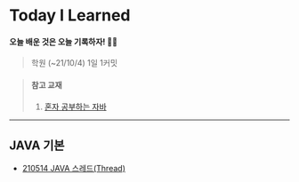 # Today I Learned
#### 오늘 배운 것은 오늘 기록하자! ✍🏻
> 학원 (~21/10/4) 1일 1커밋
> 

> #### 참고 교재 
> 
> 1. [혼자 공부하는 자바](https://www.hanbit.co.kr/store/books/look.php?p_code=B5635758676)
> 
---

## JAVA 기본

- [210514 JAVA 스레드(Thread)](https://github.com/swanstoz/TIL/blob/master/JAVA/exception/210513.md)
